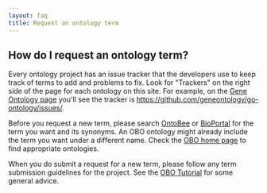 ```yaml
---
layout: faq
title: Request an ontology term
---
```


## How do I request an ontology term?

Every ontology project has an issue tracker that the developers use to keep track of terms to add and problems to fix. Look for "Trackers" on the right side of the page for each ontology on this site. For example, on the [Gene Ontology page](http://obofoundry.org/ontology/go.html) you'll see the tracker is <https://github.com/geneontology/go-ontology/issues/>.

Before you request a new term, please search [OntoBee](http://www.ontobee.org) or [BioPortal](http://bioportal.bioontology.org) for the term you want and its synonyms. An OBO ontology might already include the term you want under a different name. Check the [OBO home page](http://obofoundry.org) to find appropriate ontologies.

When you do submit a request for a new term, please follow any term submission guidelines for the project. See the [OBO Tutorial](https://github.com/jamesaoverton/obo-tutorial/blob/master/docs/ontology-development.md#filing-effective-term-requests-and-bug-reports) for some general advice.

